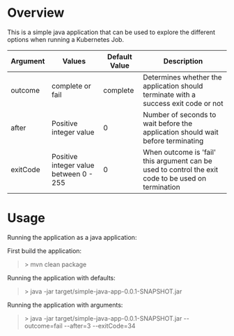 # Overview 

This is a simple java application that can be used to explore the different options when running a Kubernetes Job. 

|Argument|Values|Default Value|Description|
|--|--|--|--|
|outcome|complete or fail|complete|Determines whether the application should terminate with a success exit code or not|
|after|Positive integer value|0|Number of seconds to wait before the application should wait before terminating|
|exitCode|Positive integer value between 0 - 255|0|When outcome is 'fail' this argument can be used to control the exit code to be used on termination|

# Usage

Running the application as a java application:

First build the application:

> \> mvn clean package

Running the application with defaults: 

> \>  java -jar target/simple-java-app-0.0.1-SNAPSHOT.jar

Running the application with arguments:

> \>  java -jar target/simple-java-app-0.0.1-SNAPSHOT.jar --outcome=fail --after=3 --exitCode=34
